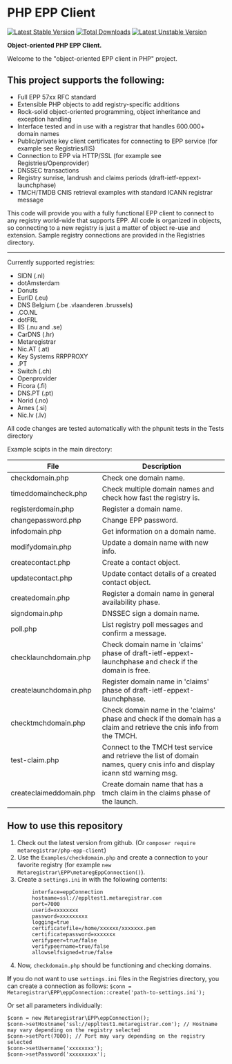 PHP EPP Client
==============
[![Latest Stable Version](https://poser.pugx.org/metaregistrar/php-epp-client/v/stable)](https://packagist.org/packages/metaregistrar/php-epp-client)
[![Total Downloads](https://poser.pugx.org/metaregistrar/php-epp-client/downloads)](https://packagist.org/packages/metaregistrar/php-epp-client)
[![Latest Unstable Version](https://poser.pugx.org/metaregistrar/php-epp-client/v/unstable)](https://packagist.org/packages/metaregistrar/php-epp-client)



**Object-oriented PHP EPP Client.**

Welcome to the "object-oriented EPP client in PHP" project.

This project supports the following:
------------------------------------

- Full EPP 57xx RFC standard
- Extensible PHP objects to add registry-specific additions
- Rock-solid object-oriented programming, object inheritance and exception handling
- Interface tested and in use with a registrar that handles 600.000+ domain names
- Public/private key client certificates for connecting to EPP service (for example see Registries/IIS)
- Connection to EPP via HTTP/SSL (for example see Registries/Openprovider)
- DNSSEC transactions
- Registry sunrise, landrush and claims periods (draft-ietf-eppext-launchphase)
- TMCH/TMDB CNIS retrieval examples with standard ICANN registrar message

This code will provide you with a fully functional EPP client to connect to any registry world-wide that supports EPP.
All code is organized in objects, so connecting to a new registry is just a matter of object re-use and extension.
Sample registry connections are provided in the Registries directory.

------

Currently supported registries:
- SIDN (.nl)
- dotAmsterdam
- Donuts
- EurID (.eu)
- DNS Belgium (.be .vlaanderen .brussels)
- .CO.NL
- dotFRL
- IIS (.nu and .se)
- CarDNS (.hr)
- Metaregistrar
- Nic.AT (.at)
- Key Systems RRPPROXY
- .PT
- Switch (.ch)
- Openprovider
- Ficora (.fi)
- DNS.PT (.pt)
- Norid (.no)
- Arnes (.si)
- Nic.lv (.lv)


All code changes are tested automatically with the phpunit tests in the Tests directory

Example scipts in the main directory:

| File                   | Description                                                                                                                 |
-------------------------|------------------------------------------------------------------------------------------------------------------------------
|checkdomain.php         | Check one domain name.                                                                                                      |
|timeddomaincheck.php    | Check multiple domain names and check how fast the registry is.                                                             |
|registerdomain.php      | Register a domain name.                                                                                                     |
|changepassword.php      | Change EPP password.                                                                                                        |
|infodomain.php          | Get information on a domain name.                                                                                           |
|modifydomain.php        | Update a domain name with new info.                                                                                         |
|createcontact.php       | Create a contact object.                                                                                                    |
|updatecontact.php       | Update contact details of a created contact object.                                                                         |
|createdomain.php        | Register a domain name in general availability phase.                                                                       |
|signdomain.php          | DNSSEC sign a domain name.                                                                                                  |
|poll.php                | List registry poll messages and confirm a message.                                                                          |
|checklaunchdomain.php   | Check domain name in 'claims' phase of draft-ietf-eppext-launchphase and check if the domain is free.                       |
|createlaunchdomain.php  | Register domain name in 'claims' phase of draft-ietf-eppext-launchphase.                                                    |
|checktmchdomain.php     | Check domain name in the 'claims' phase and check if the domain has a claim and retrieve the cnis info from the TMCH.       |
|test-claim.php          | Connect to the TMCH test service and retrieve the list of domain names, query cnis info and display icann std warning msg.  |
|createclaimeddomain.php | Create domain name that has a tmch claim in the claims phase of the launch.                                                 |




How to use this repository
--------------------------

1. Check out the latest version from github. (Or `composer require metaregistrar/php-epp-client`)
2. Use the `Examples/checkdomain.php` and create a connection to your favorite registry (for example `new Metaregistrar\EPP\metaregEppConnection()`).
3. Create a `settings.ini` in with the following contents:
```
        interface=eppConnection
        hostname=ssl://eppltest1.metaregistrar.com
        port=7000
        userid=xxxxxxxx
        password=xxxxxxxxx
        logging=true
        certificatefile=/home/xxxxxx/xxxxxxx.pem
        certificatepassword=xxxxxxx
        verifypeer=true/false
        verifypeername=true/false
        allowselfsigned=true/false
```
4. Now, `checkdomain.php` should be functioning and checking domains.

**If** you do not want to use `settings.ini` files in the Registries directory, you can create a connection as follows: 
`$conn = Metaregistrar\EPP\eppConnection::create('path-to-settings.ini');`

Or set all parameters individually:
```
$conn = new Metaregistrar\EPP\eppConnection();
$conn->setHostname('ssl://eppltest1.metaregistrar.com'); // Hostname may vary depending on the registry selected
$conn->setPort(7000); // Port may vary depending on the registry selected
$conn->setUsername('xxxxxxxx');
$conn->setPassword('xxxxxxxxx');
```
